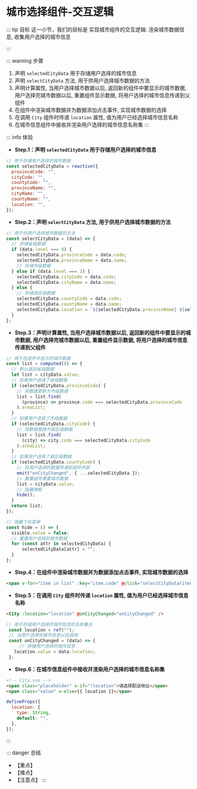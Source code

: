 # 城市选择组件-交互逻辑

::: tip 目标
这一小节，我们的目标是 实现城市组件的交互逻辑: 渲染城市数据信息, 收集用户选择的城市信息

:::

::: warning 步骤

1. 声明 `selectedCityData` 用于存储用户选择的城市信息
2. 声明 `selectCityData` 方法, 用于供用户选择城市数据的方法
3. 声明计算属性, 当用户选择城市数据以后, 返回新的组件中要显示的城市数据, 用户选择完城市数据以后, 重置组件显示数据, 将用户选择的城市信息传递到父组件
4. 在组件中渲染城市数据并为数据添加点击事件, 实现城市数据的选择
5. 在调用 `City` 组件时传递 `location` 属性, 值为用户已经选择城市信息名称
6. 在城市信息组件中接收并渲染用户选择的城市信息名称集
:::

::: info 体验

* **Step.1：声明 `selectedCityData` 用于存储用户选择的城市信息**

```js
// 用于存储用户选择的城市数据
const selectedCityData = reactive({
  provinceCode: "",
  cityCode: "",
  countyCode: "",
  provinceName: "",
  cityName: "",
  countyName: "",
  location: "",
});
```

* **Step.2：声明 `selectCityData` 方法, 用于供用户选择城市数据的方法**

```js
// 用于供用户选择城市数据的方法
const selectCityData = (data) => {
  // 存储省级数据
  if (data.level === 0) {
    selectedCityData.provinceCode = data.code;
    selectedCityData.provinceName = data.name;
    // 存储市级数据
  } else if (data.level === 1) {
    selectedCityData.cityCode = data.code;
    selectedCityData.cityName = data.name;
  } else {
    // 存储县区级数据
    selectedCityData.countyCode = data.code;
    selectedCityData.countyName = data.name;
    selectedCityData.location = `${selectedCityData.provinceName} ${selectedCityData.cityName} ${selectedCityData.countyName}`;
  }
};
```

* **Step.3：声明计算属性, 当用户选择城市数据以后, 返回新的组件中要显示的城市数据, 用户选择完城市数据以后, 重置组件显示数据, 将用户选择的城市信息传递到父组件**

```js
// 用于在组件中显示的城市数据
const list = computed(() => {
  // 默认返回省级数据
  let list = cityData.value;
  // 如果用户选择了省级数据
  if (selectedCityData.provinceCode) {
    // 将数据更新为市级数据
    list = list.find(
      (province) => province.code === selectedCityData.provinceCode
    ).areaList;
  }
  // 如果用户选择了市级数据
  if (selectedCityData.cityCode) {
    // 将数据替换为县区级数据
    list = list.find(
      (city) => city.code === selectedCityData.cityCode
    ).areaList;
  }
  // 如果用户选择了县区级数据
  if (selectedCityData.countyCode) {
    // 将用户选择的数据传递到组件外部
    emit("onCityChanged", { ...selectedCityData });
    // 重置组件需要城市数据
    list = cityData.value;
    // 隐藏弹框
    hide();
  }
  return list;
});

// 隐藏下拉菜单
const hide = () => {
  visible.value = false;
  // 重置用户选择的城市数据
  for (const attr in selectedCityData) {
      selectedCityData[attr] = "";
  }
};
```

* **Step.4：在组件中渲染城市数据并为数据添加点击事件, 实现城市数据的选择**

```html
<span v-for="item in list" :key="item.code" @click="selectCityData(item)">{{ item.name }}</span>
```

* **Step.5：在调用 `City` 组件时传递 `location` 属性, 值为用户已经选择城市信息名称**

```html
<City :location="location" @onCityChanged="onCityChanged" />
```

```js
// 用于存储用户选择的城市信息的名称集合
 const location = ref("");
 // 当用户选择完城市信息以后调用
 const onCityChanged = (data) => {
     // 拼接用户选择的城市信息
   location.value = data.location;
 };
```

* **Step.6：在城市信息组件中接收并渲染用户选择的城市信息名称集**

```html
<!-- City.vue -->
<span class="placeholder" v-if="!location">请选择配送地址</span>
<span class="value" v-else>{{ location }}</span>
```

```js
defineProps({
  location: {
    type: String,
    default: "",
  },
});
```

:::

::: danger 总结

* 【重点】
* 【难点】
* 【注意点】
:::
